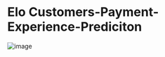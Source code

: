 # Elo Customers-Payment-Experience-Prediciton

![image](https://user-images.githubusercontent.com/12148864/111730966-de16ef80-8848-11eb-8668-3119caf42f66.png)
